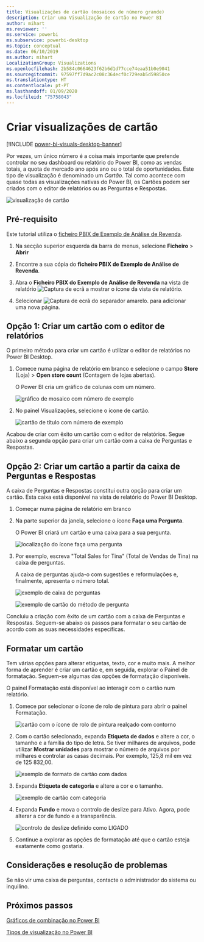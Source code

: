 ```yaml
---
title: Visualizações de cartão (mosaicos de número grande)
description: Criar uma Visualização de cartão no Power BI
author: mihart
ms.reviewer: ''
ms.service: powerbi
ms.subservice: powerbi-desktop
ms.topic: conceptual
ms.date: 06/10/2019
ms.author: mihart
LocalizationGroup: Visualizations
ms.openlocfilehash: 2b584c0664623f62b6d1d77cce74eaa51b0e9041
ms.sourcegitcommit: 97597ff7d9ac2c08c364ecf0c729eab5d59850ce
ms.translationtype: HT
ms.contentlocale: pt-PT
ms.lasthandoff: 01/09/2020
ms.locfileid: "75758043"
---
```

# <a name="create-card-visualizations"></a>Criar visualizações de cartão

[!INCLUDE [power-bi-visuals-desktop-banner](../includes/power-bi-visuals-desktop-banner.md)]

Por vezes, um único número é a coisa mais importante que pretende controlar no seu dashboard ou relatório do Power BI, como as vendas totais, a quota de mercado ano após ano ou o total de oportunidades. Este tipo de visualização é denominado um *Cartão*. Tal como acontece com quase todas as visualizações nativas do Power BI, os Cartões podem ser criados com o editor de relatórios ou as Perguntas e Respostas.

![visualização de cartão](media/power-bi-visualization-card/pbi-opptuntiescard.png)

## <a name="prerequisite"></a>Pré-requisito

Este tutorial utiliza o [ficheiro PBIX de Exemplo de Análise de Revenda](https://download.microsoft.com/download/9/6/D/96DDC2FF-2568-491D-AAFA-AFDD6F763AE3/Retail%20Analysis%20Sample%20PBIX.pbix).

1. Na secção superior esquerda da barra de menus, selecione **Ficheiro** \> **Abrir**
   
2. Encontre a sua cópia do **ficheiro PBIX de Exemplo de Análise de Revenda**.

1. Abra o **Ficheiro PBIX do Exemplo de Análise de Revenda** na vista de relatório ![Captura de ecrã a mostrar o ícone da vista de relatório](media/power-bi-visualization-kpi/power-bi-report-view.png).

1. Selecionar ![Captura de ecrã do separador amarelo.](media/power-bi-visualization-kpi/power-bi-yellow-tab.png) para adicionar uma nova página.

## <a name="option-1-create-a-card-using-the-report-editor"></a>Opção 1: Criar um cartão com o editor de relatórios

O primeiro método para criar um cartão é utilizar o editor de relatórios no Power BI Desktop.

1. Comece numa página de relatório em branco e selecione o campo **Store** (Loja) \> **Open store count** (Contagem de lojas abertas).

    O Power BI cria um gráfico de colunas com um número.

   ![gráfico de mosaico com número de exemplo](media/power-bi-visualization-card/pbi-overview-chart.png)

2. No painel Visualizações, selecione o ícone de cartão.

   ![cartão de título com número de exemplo](media/power-bi-visualization-card/power-bi-card-visualization.png)

Acabou de criar com êxito um cartão com o editor de relatórios. Segue abaixo a segunda opção para criar um cartão com a caixa de Perguntas e Respostas.

## <a name="option-2-create-a-card-from-the-qa-question-box"></a>Opção 2: Criar um cartão a partir da caixa de Perguntas e Respostas
A caixa de Perguntas e Respostas constitui outra opção para criar um cartão. Esta caixa está disponível na vista de relatório do Power BI Desktop.

1. Começar numa página de relatório em branco

1. Na parte superior da janela, selecione o ícone **Faça uma Pergunta**. 

    O Power BI criará um cartão e uma caixa para a sua pergunta. 

   ![localização do ícone faça uma pergunta](media/power-bi-visualization-card/power-bi-q-and-a-overview.png)

2. Por exemplo, escreva "Total Sales for Tina" (Total de Vendas de Tina) na caixa de perguntas.

    A caixa de perguntas ajuda-o com sugestões e reformulações e, finalmente, apresenta o número total.  

   ![exemplo de caixa de perguntas](media/power-bi-visualization-card/power-bi-q-and-a-box.png)

   ![exemplo de cartão do método de pergunta](media/power-bi-visualization-card/power-bi-q-and-a-card.png)

Concluiu a criação com êxito de um cartão com a caixa de Perguntas e Respostas. Seguem-se abaixo os passos para formatar o seu cartão de acordo com as suas necessidades específicas.

## <a name="format-a-card"></a>Formatar um cartão
Tem várias opções para alterar etiquetas, texto, cor e muito mais. A melhor forma de aprender é criar um cartão e, em seguida, explorar o Painel de formatação. Seguem-se algumas das opções de formatação disponíveis. 

O painel Formatação está disponível ao interagir com o cartão num relatório. 

1. Comece por selecionar o ícone de rolo de pintura para abrir o painel Formatação. 

    ![cartão com o ícone de rolo de pintura realçado com contorno](media/power-bi-visualization-card/power-bi-format-card-2.png)

2. Com o cartão selecionado, expanda **Etiqueta de dados** e altere a cor, o tamanho e a família do tipo de letra. Se tiver milhares de arquivos, pode utilizar **Mostrar unidades** para mostrar o número de arquivos por milhares e controlar as casas decimais. Por exemplo, 125,8 mil em vez de 125 832,00.

    ![exemplo de formato de cartão com dados](media/power-bi-visualization-card/power-bi-card-format-2.png)

3.  Expanda **Etiqueta de categoria** e altere a cor e o tamanho.

    ![exemplo de cartão com categoria](media/power-bi-visualization-card/power-bi-card-format-category.png)

4. Expanda **Fundo** e mova o controlo de deslize para Ativo.  Agora, pode alterar a cor de fundo e a transparência.

    ![controlo de deslize definido como LIGADO](media/power-bi-visualization-card/power-bi-format-color-2.png)

5. Continue a explorar as opções de formatação até que o cartão esteja exatamente como gostaria. 

## <a name="considerations-and-troubleshooting"></a>Considerações e resolução de problemas
Se não vir uma caixa de perguntas, contacte o administrador do sistema ou inquilino.    

## <a name="next-steps"></a>Próximos passos
[Gráficos de combinação no Power BI](power-bi-visualization-combo-chart.md)

[Tipos de visualização no Power BI](power-bi-visualization-types-for-reports-and-q-and-a.md)
